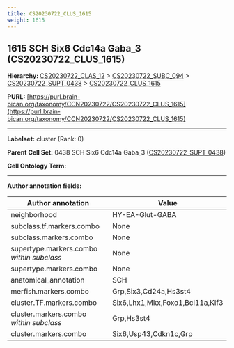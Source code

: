 ```yaml
---
title: CS20230722_CLUS_1615
weight: 1615
---
```

## 1615 SCH Six6 Cdc14a Gaba_3 (CS20230722_CLUS_1615)
<b>Hierarchy: </b>
[CS20230722_CLAS_12](../CS20230722_CLAS_12) >
[CS20230722_SUBC_094](../CS20230722_SUBC_094) >
[CS20230722_SUPT_0438](../CS20230722_SUPT_0438) >
[CS20230722_CLUS_1615](../CS20230722_CLUS_1615)

**PURL:** [https://purl.brain-bican.org/taxonomy/CCN20230722/CS20230722_CLUS_1615](https://purl.brain-bican.org/taxonomy/CCN20230722/CS20230722_CLUS_1615)

---


**Labelset:** cluster (Rank: 0)

**Parent Cell Set:** 0438 SCH Six6 Cdc14a Gaba_3 ([CS20230722_SUPT_0438](../CS20230722_SUPT_0438))



**Cell Ontology Term:** 

[MARKER GENES.]: #


---

[TRANSFERRED ANNOTATIONS.]: #


[AUTHOR ANNOTATION FIELDS.]: #


**Author annotation fields:**

| Author annotation | Value |
|-------------------|-------|
|neighborhood|HY-EA-Glut-GABA|
|subclass.tf.markers.combo|None|
|subclass.markers.combo|None|
|supertype.markers.combo _within subclass_|None|
|supertype.markers.combo|None|
|anatomical_annotation|SCH|
|merfish.markers.combo|Grp,Six3,Cd24a,Hs3st4|
|cluster.TF.markers.combo|Six6,Lhx1,Mkx,Foxo1,Bcl11a,Klf3|
|cluster.markers.combo _within subclass_|Grp,Hs3st4|
|cluster.markers.combo|Six6,Usp43,Cdkn1c,Grp|
